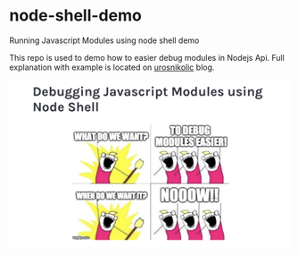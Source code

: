 # node-shell-demo
Running Javascript Modules using node shell demo 

This repo is used to demo how to easier debug modules in Nodejs Api.
Full explanation with example is located on [urosnikolic](https://urosnikolic.com/debugging-javascript-modules-using-node-shell/) blog.

![Debugging modules](./docs/debugging-modules.png)
